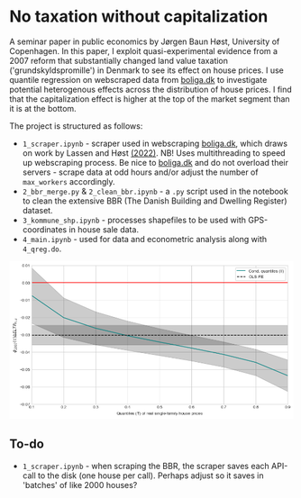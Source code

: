 # No taxation without capitalization

A seminar paper in public economics by Jørgen Baun Høst, University of Copenhagen. In this paper, I exploit quasi-experimental evidence from a 2007 reform that substantially changed land value taxation ('grundskyldspromille') in Denmark to see its effect on house prices. I use quantile regression on webscraped data from [boliga.dk](https://www.boliga.dk/) to investigate potential heterogenous effects across the distribution of house prices. I find that the capitalization effect is higher at the top of the market segment than it is at the bottom.

The project is structured as follows:

- ``1_scraper.ipynb`` - scraper used in webscraping [boliga.dk](https://www.boliga.dk/), which draws on work by Lassen and Høst [(2022)](https://github.com/jorgenhost/Liar_liar_pants_on_fire). NB! Uses multithreading to speed up webscraping process. Be nice to [boliga.dk](https://www.boliga.dk/) and do not overload their servers - scrape data at odd hours and/or adjust the number of ``max_workers`` accordingly.
- ``2_bbr_merge.py`` & ``2_clean_bbr.ipynb`` - a ``.py`` script used in the notebook to clean the extensive BBR (The Danish Building and Dwelling Register) dataset. 
- ``3_kommune_shp.ipynb`` - processes shapefiles to be used with GPS-coordinates in house sale data.
- ``4_main.ipynb`` - used for data and econometric analysis along with ``4_qreg.do``. 

![main_res](figs/fig_main_quant_reg_v_ols.png "Quantile treatment effects of land tax reform on house prices")

## To-do
- ``1_scraper.ipynb`` - when scraping the BBR, the scraper saves each API-call to the disk (one house per call). Perhaps adjust so it saves in 'batches' of like 2000 houses?